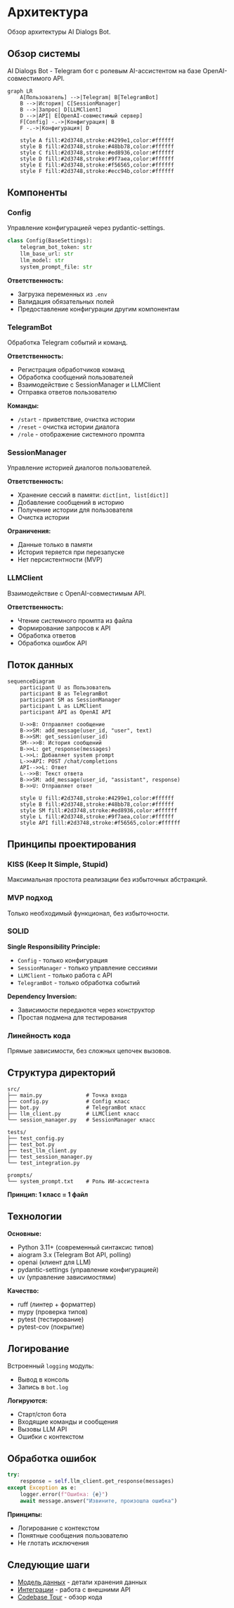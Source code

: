 # Архитектура

Обзор архитектуры AI Dialogs Bot.

## Обзор системы

AI Dialogs Bot - Telegram бот с ролевым AI-ассистентом на базе OpenAI-совместимого API.

```mermaid
graph LR
    A[Пользователь] -->|Telegram| B[TelegramBot]
    B -->|История| C[SessionManager]
    B -->|Запрос| D[LLMClient]
    D -->|API| E[OpenAI-совместимый сервер]
    F[Config] -.->|Конфигурация| B
    F -.->|Конфигурация| D
    
    style A fill:#2d3748,stroke:#4299e1,color:#ffffff
    style B fill:#2d3748,stroke:#48bb78,color:#ffffff
    style C fill:#2d3748,stroke:#ed8936,color:#ffffff
    style D fill:#2d3748,stroke:#9f7aea,color:#ffffff
    style E fill:#2d3748,stroke:#f56565,color:#ffffff
    style F fill:#2d3748,stroke:#ecc94b,color:#ffffff
```

## Компоненты

### Config
Управление конфигурацией через pydantic-settings.

```python
class Config(BaseSettings):
    telegram_bot_token: str
    llm_base_url: str
    llm_model: str
    system_prompt_file: str
```

**Ответственность:**
- Загрузка переменных из `.env`
- Валидация обязательных полей
- Предоставление конфигурации другим компонентам

### TelegramBot
Обработка Telegram событий и команд.

**Ответственность:**
- Регистрация обработчиков команд
- Обработка сообщений пользователей
- Взаимодействие с SessionManager и LLMClient
- Отправка ответов пользователю

**Команды:**
- `/start` - приветствие, очистка истории
- `/reset` - очистка истории диалога
- `/role` - отображение системного промпта

### SessionManager
Управление историей диалогов пользователей.

**Ответственность:**
- Хранение сессий в памяти: `dict[int, list[dict]]`
- Добавление сообщений в историю
- Получение истории для пользователя
- Очистка истории

**Ограничения:**
- Данные только в памяти
- История теряется при перезапуске
- Нет персистентности (MVP)

### LLMClient
Взаимодействие с OpenAI-совместимым API.

**Ответственность:**
- Чтение системного промпта из файла
- Формирование запросов к API
- Обработка ответов
- Обработка ошибок API

## Поток данных

```mermaid
sequenceDiagram
    participant U as Пользователь
    participant B as TelegramBot
    participant SM as SessionManager
    participant L as LLMClient
    participant API as OpenAI API

    U->>B: Отправляет сообщение
    B->>SM: add_message(user_id, "user", text)
    B->>SM: get_session(user_id)
    SM-->>B: История сообщений
    B->>L: get_response(messages)
    L->>L: Добавляет system prompt
    L->>API: POST /chat/completions
    API-->>L: Ответ
    L-->>B: Текст ответа
    B->>SM: add_message(user_id, "assistant", response)
    B->>U: Отправляет ответ

    style U fill:#2d3748,stroke:#4299e1,color:#ffffff
    style B fill:#2d3748,stroke:#48bb78,color:#ffffff
    style SM fill:#2d3748,stroke:#ed8936,color:#ffffff
    style L fill:#2d3748,stroke:#9f7aea,color:#ffffff
    style API fill:#2d3748,stroke:#f56565,color:#ffffff
```

## Принципы проектирования

### KISS (Keep It Simple, Stupid)
Максимальная простота реализации без избыточных абстракций.

### MVP подход
Только необходимый функционал, без избыточности.

### SOLID

**Single Responsibility Principle:**
- `Config` - только конфигурация
- `SessionManager` - только управление сессиями
- `LLMClient` - только работа с API
- `TelegramBot` - только обработка событий

**Dependency Inversion:**
- Зависимости передаются через конструктор
- Простая подмена для тестирования

### Линейность кода
Прямые зависимости, без сложных цепочек вызовов.

## Структура директорий

```
src/
├── main.py              # Точка входа
├── config.py            # Config класс
├── bot.py               # TelegramBot класс
├── llm_client.py        # LLMClient класс
└── session_manager.py   # SessionManager класс

tests/
├── test_config.py
├── test_bot.py
├── test_llm_client.py
├── test_session_manager.py
└── test_integration.py

prompts/
└── system_prompt.txt    # Роль ИИ-ассистента
```

**Принцип: 1 класс = 1 файл**

## Технологии

**Основные:**
- Python 3.11+ (современный синтаксис типов)
- aiogram 3.x (Telegram Bot API, polling)
- openai (клиент для LLM)
- pydantic-settings (управление конфигурацией)
- uv (управление зависимостями)

**Качество:**
- ruff (линтер + форматтер)
- mypy (проверка типов)
- pytest (тестирование)
- pytest-cov (покрытие)

## Логирование

Встроенный `logging` модуль:
- Вывод в консоль
- Запись в `bot.log`

**Логируются:**
- Старт/стоп бота
- Входящие команды и сообщения
- Вызовы LLM API
- Ошибки с контекстом

## Обработка ошибок

```python
try:
    response = self.llm_client.get_response(messages)
except Exception as e:
    logger.error(f"Ошибка: {e}")
    await message.answer("Извините, произошла ошибка")
```

**Принципы:**
- Логирование с контекстом
- Понятные сообщения пользователю
- Не глотать исключения

## Следующие шаги

- [Модель данных](data-model.md) - детали хранения данных
- [Интеграции](integrations.md) - работа с внешними API
- [Codebase Tour](codebase-tour.md) - обзор кода

